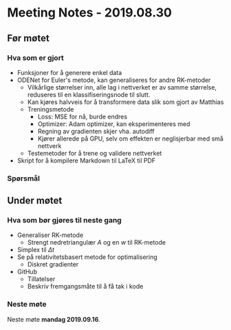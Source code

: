 # Meeting Notes - 2019.08.30

## Før møtet
### Hva som er gjort
* Funksjoner for å generere enkel data
* ODENet for Euler's metode, kan generaliseres for andre RK-metoder
    * Vilkårlige størrelser inn, alle lag i nettverket er av samme størrelse, reduseres til en klassifiseringsnode til slutt.
    * Kan kjøres halvveis for å transformere data slik som gjort av Matthias
    * Treningsmetode
        * Loss: MSE for nå, burde endres
        * Optimizer: Adam optimizer, kan eksperimenteres med
        * Regning av gradienten skjer vha. autodiff
        * Kjører allerede på GPU, selv om effekten er neglisjerbar med små nettverk
    * Testemetoder for å trene og validere nettverket
* Skript for å kompilere Markdown til LaTeX til PDF

### Spørsmål


## Under møtet
### Hva som bør gjøres til neste gang
* Generaliser RK-metode
    * Strengt nedretriangulær $A$ og en $w$ til RK-metode
* Simplex til $\Delta t$
* Se på relativitetsbasert metode for optimalisering
    * Diskret gradienter
* GitHub
    * Tillatelser
    * Beskriv fremgangsmåte til å få tak i kode
    
### Neste møte
Neste møte __mandag 2019.09.16__.
